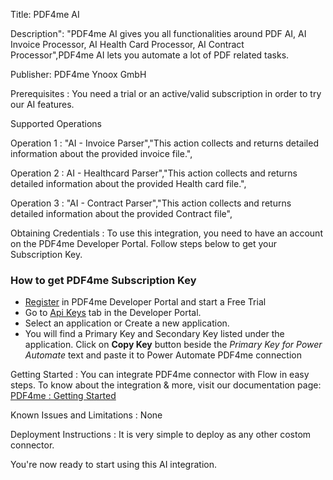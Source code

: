 Title: PDF4me AI 

Description": "PDF4me AI gives you all functionalities around PDF AI, AI Invoice Processor, AI Health Card Processor,  AI Contract Processor",PDF4me AI lets you automate a lot of PDF related tasks.

Publisher: PDF4me Ynoox GmbH

Prerequisites : You need a trial or an active/valid subscription in order to try our AI features.

Supported Operations

Operation 1 : "AI - Invoice Parser","This action collects and returns detailed information about the provided invoice file.",

Operation 2 : AI - Healthcard Parser","This action collects and returns detailed information about the provided Health card file.",

Operation 3 : "AI - Contract Parser","This action collects and returns detailed information about the provided Contract file",

Obtaining Credentials : To use this integration, you need to have an account on the PDF4me Developer Portal. Follow steps below to get your Subscription Key.

### How to get PDF4me Subscription Key

- [Register](https://dev.pdf4me.com/) in PDF4me Developer Portal and start a Free Trial
- Go to [Api Keys](https://dev.pdf4me.com/dashboard/#/api-keys/) tab in the Developer Portal.
- Select an application or Create a new application.
- You will find a Primary Key and Secondary Key listed under the application. Click on **Copy Key** button beside the _Primary Key for Power Automate_ text and paste it to Power Automate PDF4me connection

Getting Started : You can integrate PDF4me connector with Flow in easy steps. To know about the integration & more, visit our documentation page: [PDF4me : Getting Started](https://dev.pdf4me.com/power-automate/)

 Known Issues and Limitations : None

Deployment Instructions : It is very simple to deploy as any other costom connector.


You're now ready to start using this AI integration.

